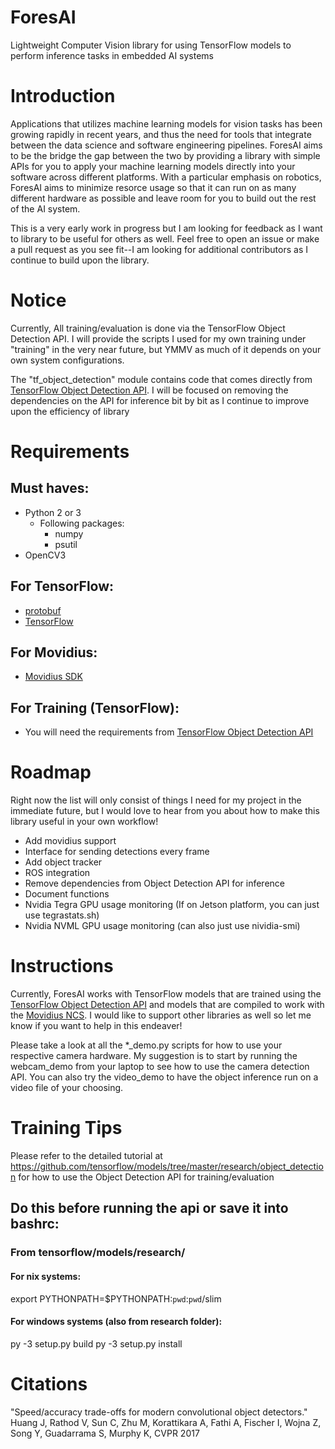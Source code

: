 # ForesAI
Lightweight Computer Vision library for using TensorFlow models to perform inference tasks in embedded AI systems

# Introduction
Applications that utilizes machine learning models for vision tasks has been growing rapidly in recent years, and thus the need for tools that integrate between the data science and software engineering pipelines. ForesAI aims to be the bridge the gap between the two by providing a library with simple APIs for you to apply your machine learning models directly into your software across different platforms. With a particular emphasis on robotics, ForesAI aims to minimize resorce usage so that it can run on as many different hardware as possible and leave room for you to build out the rest of the AI system.

This is a very early work in progress but I am looking for feedback as I want to library to be useful for others as well. Feel free to open an issue or make a pull request as you see fit--I am looking for additional contributors as I continue to build upon the library. 

# Notice
Currently, All training/evaluation is done via the TensorFlow Object Detection API. I will provide the scripts I used for my own training under "training" in the very near future, but YMMV as much of it depends on your own system configurations.

The "tf_object_detection" module contains code that comes directly from [TensorFlow Object Detection API](https://github.com/tensorflow/models/tree/master/research/object_detection). I will be focused on removing the dependencies on the API for inference bit by bit as I continue to improve upon the efficiency of library

# Requirements
## Must haves:
- Python 2 or 3
    - Following packages:
        - numpy
        - psutil
- OpenCV3

## For TensorFlow:
- [protobuf](https://github.com/google/protobuf)
- [TensorFlow](https://www.tensorflow.org/)

## For Movidius:
- [Movidius SDK](https://movidius.github.io/ncsdk/)

## For Training (TensorFlow):
- You will need the requirements from [TensorFlow Object Detection API](https://github.com/tensorflow/models/blob/master/research/object_detection/g3doc/installation.md)

# Roadmap
Right now the list will only consist of things I need for my project in the immediate future, but I would love to hear from you about how to make this library useful in your own workflow!

- Add movidius support
- Interface for sending detections every frame
- Add object tracker
- ROS integration
- Remove dependencies from Object Detection API for inference
- Document functions
- Nvidia Tegra GPU usage monitoring (If on Jetson platform, you can just use tegrastats.sh)
- Nvidia NVML GPU usage monitoring (can also just use nividia-smi)

# Instructions
Currently, ForesAI works with TensorFlow models that are trained using the [TensorFlow Object Detection API](https://github.com/tensorflow/models/tree/master/research/object_detection) and models that are compiled to work with the [Movidius NCS](https://github.com/movidius/ncsdk/). I would like to support other libraries as well so let me know if you want to help in this endeaver!

Please take a look at all the *_demo.py scripts for how to use your respective camera hardware. My suggestion is to start by running the webcam_demo from your laptop to see how to use the camera detection API. You can also try the video_demo to have the object inference run on a video file of your choosing.

# Training Tips
Please refer to the detailed tutorial at https://github.com/tensorflow/models/tree/master/research/object_detection for how to use the Object Detection API for training/evaluation

## Do this before running the api or save it into bashrc:
### From tensorflow/models/research/
#### For nix systems:
export PYTHONPATH=$PYTHONPATH:`pwd`:`pwd`/slim

#### For windows systems (also from research folder):
py -3 setup.py build
py -3 setup.py install

# Citations
"Speed/accuracy trade-offs for modern convolutional object detectors."
Huang J, Rathod V, Sun C, Zhu M, Korattikara A, Fathi A, Fischer I, Wojna Z,
Song Y, Guadarrama S, Murphy K, CVPR 2017





